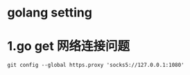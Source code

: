 # golang setting

# 1.go get 网络连接问题
```
git config --global https.proxy 'socks5://127.0.0.1:1080'
```
